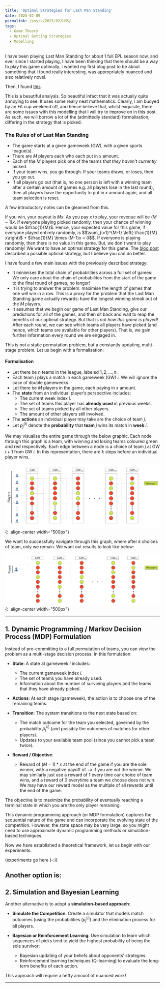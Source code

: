 ```yaml
---
title: 'Optimal Strategies for Last Man Standing'
date: 2025-02-09
permalink: /posts/2025/02/LMS/
tags:
  - Game Theory
  - Optimal Betting Strategies
  - Modelling
---
```


I have been playing Last Man Standing for about 1 full EPL season now, and ever since I started playing, I have been thinking that there should be a way to play this game optimally. I wanted my first blog post to be about something that I found really interesting, was appropriately nuanced and also relatively novel.

Then, I found [this](https://www.danialdervovic.com/2018/05/13/last-man-standing.html).

This is a beautiful analysis. So beautiful infact that it was actually quite annoying to see. It uses some really neat mathematics. Clearly, I am buoyed by an FA cup weekend off, and hence believe that, whilst exquisite, there are some issues with this modelling that I will try to improve on in this post. As such, we will borrow a lot of the (admittedly standard) formalisation, differing in the strategy that is picked.


### The Rules of of Last Man Standing
- The game starts at a given gameweek (GW), with a given sports league(s). 
- There are $M$ players each who each put in $x$ amount.
- Each of the $M$ players pick one of the teams _that they haven't currently_ picked.
- If your team wins, you go through. If your teams draws, or loses, then you go out. 
- If all players go out (that is, no one person is left with a winning team after a certain amount of games e.g. all players lose in the last round), then all players have the opportunity to put in $x$ amount again, and all team selection is reset.

A few introductory notes can be gleamed from this. 

If you win, your payout is $Mx$. As you pay $x$ to play, your revenue will be $(M-1)x$. If everyone playing picked randomly, then your chance of winning would be $\frac{1}{M}$. Hence, your expected value for this game, if everyone played entirely randomly, is $$\sum_{i=1}^{M-1} \left(-\frac{1}{M} x\right)$ + $\frac{1}{M} \times (M-1)x = 0$$. If everyone is playing randomly, then there is no value in this game. But, we don't want to play randomly! We want to have an optimal strategy for this game. The [blog post](https://www.danialdervovic.com/2018/05/13/last-man-standing.html) described a possible optimal strategy, but I believe you can do better.

I have found a few main issues with the previously described strategy:
- It minimises the total chain of probabilities across a full set of games: We only care about the chain of probabilites from the start of the game to the final round of games, no longer!
- It is trying to answer the problem: maximise the length of games that one will win in a row. This is a proxy for the problem that the Last Man Standing game actually rewards: have the longest winning streak out of the $M$ players.
- It assumes that we begin our game of Last Man Standing, give our predictions for all of the games, and then sit back and wait to reap the benefits of our optimal strategy. But that is _not how this game is played_! After each round, we can see which teams all players have picked (and hence, which teams are available for other players). That is, we gain further information every round we are engaged in. 

This is not a static permutation problem, but a constantly updating, multi-stage problem. Let us begin with a formalisation:

#### Formalisation

   - Let there be $n$ teams in the league, labeled $1, 2, \dots, n$.
   - Each team $j$ plays a match in each gameweek (GW) $i$. We will ignore the case of double gameweeks. 
   - Let there be $M$ players in the game, each paying in $x$ amount.
   - The **state** from an individual player’s perspective includes:
     - The current week index $i$.
     - The set of teams this player has **already used** in previous weeks.
     - The set of teams picked by all other players.
     - The amount of other players still involved.
   - The **actions** an indvidual player may take are the choice of team $j$.
   - Let $p_j^{(i)}$ denote the **probability** that **team** $j$ wins its match in **week** $i$.

We may visualise the entire game through the below graphic. Each node through this graph is a team, with winning and losing teams coloured green and red respectively. Each edge between a node is a choice of team $j$ at GW $i+1$ from GW $i$. In this representation, there are $k$ steps before an individual player wins.

![graphic for whole team](/images/file_tables.jpg){: .align-center width="500px"}

We want to successfully navigate through this graph, where after $k$ choices of team, only we remain. We want out results to look like below:

![graphic for whole team](/images/graphic_notables.jpg){: .align-center width="500px"}

---

## 1. Dynamic Programming / Markov Decision Process (MDP) Formulation

Instead of pre-committing to a full permutation of teams, you can view the problem as a multi-stage decision process. In this formulation:

- **State**: A state at gameweek $i$ includes:
  - The current gameweek index $i$.
  - The set of teams you have already used.
  - Information about the number of surviving players and the teams that they have already picked.
  
- **Actions**: At each stage (gameweek), the action is to choose one of the remaining teams.
  
- **Transition**: The system transitions to the next state based on:
  - The match outcome for the team you selected, governed by the probability $p_j^{(i)}$ (and possibly the outcomes of matches for other players).
  - Updates to your available team pool (since you cannot pick a team twice).

- **Reward / Objective**:  
  - Reward of $(M-1)*x$ at the end of the game if you are the sole winner, with a negative payoff of $-x$ if you are not the winner. We may similarly just use a reward of 1 every time our choice of team wins, and a reward of 0 everytime a team we choose does not win. We may have our reward model as the multiple of all rewards until the end of the game. 

The objective is to maximize the probability of eventually reaching a terminal state in which you are the only player remaining.
  
This dynamic programming approach (or MDP formulation) captures the sequential nature of the game and can incorporate the evolving state of the competition. However, the state space may be very large, so you might need to use approximate dynamic programming methods or simulation-based techniques.

Now we have established a theoretical framework, let us begin with our experiments. 

(experiments go here (-:))

Another option is:
---

## 2. Simulation and Bayesian Learning

Another alternative is to adopt a **simulation-based approach**:

- **Simulate the Competition**: Create a simulator that models match outcomes (using the probabilities ($p_j^{(i)}$) and the elimination process for all players.
  
- **Bayesian or Reinforcement Learning**: Use simulation to learn which sequences of picks tend to yield the highest probability of being the sole survivor:
  - Bayesian updating of your beliefs about opponents’ strategies.
  - Reinforcement learning techniques (Q-learning) to evaluate the long-term benefits of each action.
  
This approach will require a hefty amount of nuanced work!

---

